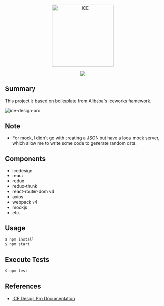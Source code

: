 <p align="center">
  <a href="https://alibaba.github.io/ice">
    <img alt="ICE" src="https://gw.alicdn.com/tfs/TB1FEW2nfDH8KJjy1XcXXcpdXXa-487-132.svg" width="200">
  </a>
</p>
<p align="center">
  <a href="https://github.com/alibaba/ice/blob/master/LICENSE"><img src="https://img.shields.io/badge/lisense-MIT-brightgreen.svg"></a>
</p>

## Summary

This project is based on boilerplate from Alibaba's Iceworks framework. 

![ice-design-pro](https://img.alicdn.com/tfs/TB1_bulmpOWBuNjy0FiXXXFxVXa-1920-1080.png)

## Note
- For mock, I didn't go with creating a JSON but have a local mock server, which allow me to write some code to generate random data.

## Components

- icedesign
- react
- redux
- redux-thunk
- react-router-dom v4
- axios
- webpack v4
- mockjs
- etc...

## Usage

```bash
$ npm install
$ npm start      
```

## Execute Tests
```bash
$ npm test      
```

## References

- [ICE Design Pro Documentation](https://github.com/alibaba/ice/wiki#ice-design-pro-%E4%BD%BF%E7%94%A8%E6%96%87%E6%A1%A3)
